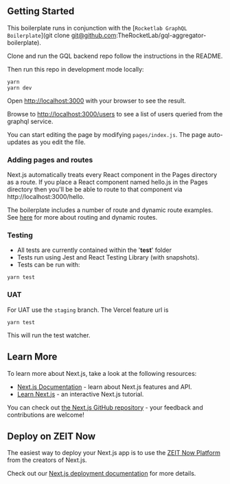 ## Getting Started

This boilerplate runs in conjunction with the [`Rocketlab GraphQL Boilerplate`](git clone git@github.com:TheRocketLab/gql-aggregator-boilerplate).

Clone and run the GQL backend repo follow the instructions in the README.

Then run this repo in development mode locally:

```cp .env.example .env
yarn
yarn dev
```

Open [http://localhost:3000](http://localhost:3000) with your browser to see the result.

Browse to [http://localhost:3000/users](http://localhost:3000/users) to see a list of users queried from the graphql service. 

You can start editing the page by modifying `pages/index.js`. The page auto-updates as you edit the file.

### Adding pages and routes

Next.js automatically treats every React component in the Pages directory as a route. If you place a React component named hello.js in the Pages directory then you'll be be able to route to that component via http://localhost:3000/hello.

The boilerplate includes a number of route and dynamic route examples. See [here](https://nextjs.org/docs/routing/introduction) for more about routing and dynamic routes.

### Testing

- All tests are currently contained within the '__test__' folder
- Tests run using Jest and React Testing Library (with snapshots).
- Tests can be run with:

```
yarn test
```

### UAT 

For UAT use the `staging` branch. The Vercel feature url is 

```
yarn test
```

This will run the test watcher.

## Learn More

To learn more about Next.js, take a look at the following resources:

- [Next.js Documentation](https://nextjs.org/docs) - learn about Next.js features and API.
- [Learn Next.js](https://nextjs.org/learn) - an interactive Next.js tutorial.

You can check out [the Next.js GitHub repository](https://github.com/zeit/next.js/) - your feedback and contributions are welcome!

## Deploy on ZEIT Now

The easiest way to deploy your Next.js app is to use the [ZEIT Now Platform](https://zeit.co/) from the creators of Next.js.

Check out our [Next.js deployment documentation](https://nextjs.org/docs/deployment) for more details.

